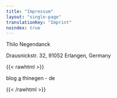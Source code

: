 ```yaml
---
title: "Impressum"
layout: "single-page"
translationKey: "Imprint"
noindex: true
---
```


Thilo Negendanck

Drausnickstr. 32, 91052 Erlangen, Germany

{{< rawhtml >}}
<p>blog <u>a</u> thinegen - de</p>
{{< /rawhtml >}}
